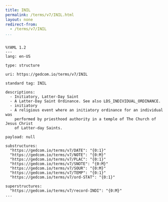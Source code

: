 ```yaml
---
title: INIL
permalink: /terms/v7/INIL.html
layout: none
redirect-from:
  - /terms/v7/INIL
...
```


```

%YAML 1.2
---
lang: en-US

type: structure

uri: https://gedcom.io/terms/v7/INIL

standard tag: INIL

descriptions:
  - Initiatory, Latter-Day Saint
  - A Latter-Day Saint Ordinance. See also LDS_INDIVIDUAL_ORDINANCE.
  - initiatory
  - A religious event where an initiatory ordinance for an individual was
    performed by priesthood authority in a temple of The Church of Jesus Christ
    of Latter-day Saints.

payload: null

substructures:
  "https://gedcom.io/terms/v7/DATE": "{0:1}"
  "https://gedcom.io/terms/v7/NOTE": "{0:M}"
  "https://gedcom.io/terms/v7/PLAC": "{0:1}"
  "https://gedcom.io/terms/v7/SNOTE": "{0:M}"
  "https://gedcom.io/terms/v7/SOUR": "{0:M}"
  "https://gedcom.io/terms/v7/TEMP": "{0:1}"
  "https://gedcom.io/terms/v7/ord-STAT": "{0:1}"

superstructures:
  "https://gedcom.io/terms/v7/record-INDI": "{0:M}"
...

```
